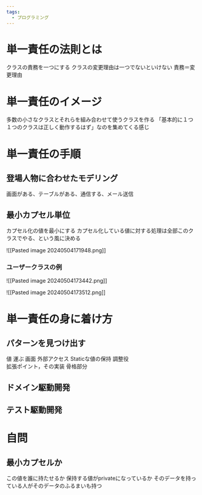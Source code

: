 ```yaml
---
tags:
  - プログラミング
---
```

# 単一責任の法則とは

クラスの責務を一つにする
クラスの変更理由は一つでないといけない
責務＝変更理由

# 単一責任のイメージ

多数の小さなクラスとそれらを組み合わせて使うクラスを作る
「基本的に１つ１つのクラスは正しく動作するはず」なのを集めてくる感じ

# 単一責任の手順

## 登場人物に合わせたモデリング

画面がある、テーブルがある、通信する、メール送信

## 最小カプセル単位

カプセル化の値を最小にする
カプセル化している値に対する処理は全部このクラスでやる、という風に決める

![[Pasted image 20240504171948.png]]

### ユーザークラスの例

![[Pasted image 20240504173442.png]]

![[Pasted image 20240504173512.png]]

# 単一責任の身に着け方

## パターンを見つけ出す

値
運ぶ
画面
外部アクセス
Staticな値の保持
調整役  
拡張ポイント，その実装
骨格部分

## ドメイン駆動開発

## テスト駆動開発

# 自問

## 最小カプセルか

この値を誰に持たせるか
保持する値がprivateになっているか
そのデータを持っている人がそのデータのふるまいも持つ